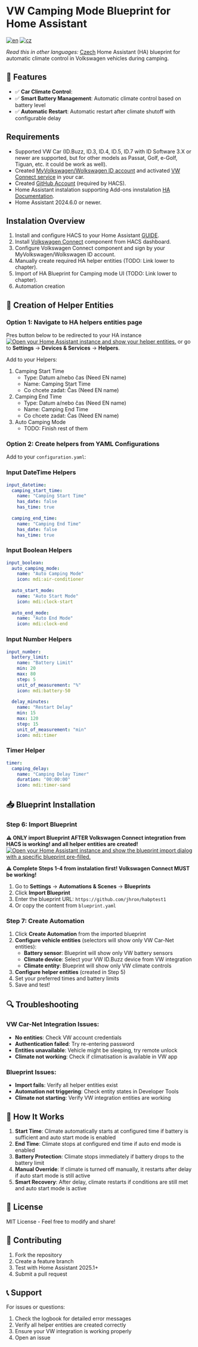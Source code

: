 # VW Camping Mode Blueprint for Home Assistant
[![en](https://img.shields.io/badge/lang-en-green.svg)](https://github.com/petr-bartusek/habptest1/blob/master/README.md)
[![cz](https://img.shields.io/badge/lang-cs-green.svg)](https://github.com/petr-bartusek/habptest1/blob/master/README.cs.md)

_Read this in other languages:_ [Czech](https://github.com/petr-bartusek/habptest1/blob/master/README.cs.md)
Home Assistant (HA) blueprint for automatic climate control in Volkswagen vehicles during camping.

## 🚀 Features

- ✅ **Car Climate Control**: 
- ✅ **Smart Battery Management**: Automatic climate control based on battery level
- ✅ **Automatic Restart**: Automatic restart after climate shutoff with configurable delay

## Requirements 

- Supported VW Car (ID.Buzz, ID.3, ID.4, ID.5, ID.7 with ID Software 3.X or newer are supported, but for other models as Passat, Golf, e-Golf, Tiguan, etc. it could be work as well).
- Created [MyVolkswagen/Wolkswagen ID account](https://www.myvolkswagen.net/cz/cs/myvolkswagen.html) and activated [VW Connect service](https://www.volkswagen.cz/technologie/konektivita/vw-connect) in your car.
- Created [GitHub Account](https://github.com/) (required by HACS).
- Home Assistant instalation supporting Add-ons innstalation [HA Documentation](https://www.home-assistant.io/installation/).
- Home Assistant 2024.6.0 or newer.

## Instalation Overview

1. Install and configure HACS to your Home Assistant [GUIDE](https://hacs.xyz/docs/use/).
1. Install [Volkswagen Connect](https://github.com/robinostlund/homeassistant-volkswagencarnet?tab=readme-ov-file#install-with-hacs-recommended) component from HACS dashboard.
1. Configure Volkswagen Connect component and sign by your MyVolkswagen/Wolkswagen ID account.
1. Manually create required HA helper entities (TODO: Link lower to chapter).
1. Import of HA Blueprint for Camping mode UI (TODO: Link lower to chapter).
1. Automation creation

## 🔧 Creation of Helper Entities

### Option 1: Navigate to HA helpers entities page 
Pres button below to be redirected to your HA instance
[![Open your Home Assistant instance and show your helper entities.](https://my.home-assistant.io/badges/helpers.svg)](https://my.home-assistant.io/redirect/helpers/)
or go to **Settings** → **Devices & Services** → **Helpers**.

Add to your Helpers:
1. Camping Start Time
   - Type: Datum a/nebo čas (Need EN name)
   - Name: Camping Start Time
   - Co chcete zadat: Čas (Need EN name)
2. Camping End Time
   - Type: Datum a/nebo čas (Need EN name)
   - Name: Camping End Time
   - Co chcete zadat: Čas (Need EN name)
3. Auto Camping Mode
   - TODO: Finish rest of them

### Option 2: Create helpers from YAML Configurations 
Add to your `configuration.yaml`:

### Input DateTime Helpers
```yaml
input_datetime:
  camping_start_time:
    name: "Camping Start Time"
    has_date: false
    has_time: true
    
  camping_end_time:
    name: "Camping End Time"
    has_date: false
    has_time: true
```

### Input Boolean Helpers
```yaml
input_boolean:
  auto_camping_mode:
    name: "Auto Camping Mode"
    icon: mdi:air-conditioner
    
  auto_start_mode:
    name: "Auto Start Mode"  
    icon: mdi:clock-start
    
  auto_end_mode:
    name: "Auto End Mode"
    icon: mdi:clock-end
```

### Input Number Helpers
```yaml
input_number:
  battery_limit:
    name: "Battery Limit"
    min: 20
    max: 80
    step: 5
    unit_of_measurement: "%"
    icon: mdi:battery-50
    
  delay_minutes:
    name: "Restart Delay"
    min: 15
    max: 120
    step: 15
    unit_of_measurement: "min"
    icon: mdi:timer
```

### Timer Helper
```yaml
timer:
  camping_delay:
    name: "Camping Delay Timer"
    duration: "00:00:00"
    icon: mdi:timer-sand
```

## 📥 Blueprint Installation

### Step 6: Import Blueprint

**⚠️ ONLY import Blueprint AFTER Volkswagen Connect integration from HACS is working! and all helper entities are created!**
[![Open your Home Assistant instance and show the blueprint import dialog with a specific blueprint pre-filled.](https://my.home-assistant.io/badges/blueprint_import.svg)](https://my.home-assistant.io/redirect/blueprint_import/?blueprint_url=https%3A%2F%2Fgithub.com%2Fjhron%2Fhabptest1%2Fblob%2Fmain%2Fblueprint.yaml)

**⚠️ Complete Steps 1-4 from instalation first! Volkswagen Connect MUST be working!**

1. Go to **Settings** → **Automations & Scenes** → **Blueprints**
2. Click **Import Blueprint**  
3. Enter the blueprint URL: `https://github.com/jhron/habptest1`
4. Or copy the content from `blueprint.yaml`

### Step 7: Create Automation
1. Click **Create Automation** from the imported blueprint
2. **Configure vehicle entities** (selectors will show only VW Car-Net entities):
   - **Battery sensor**: Blueprint will show only VW battery sensors
   - **Climate device**: Select your VW ID.Buzz device from VW integration
   - **Climate entity**: Blueprint will show only VW climate controls
3. **Configure helper entities** (created in Step 5)
4. Set your preferred times and battery limits
5. Save and test!

## 🔍 Troubleshooting

### VW Car-Net Integration Issues:
- **No entities**: Check VW account credentials
- **Authentication failed**: Try re-entering password
- **Entities unavailable**: Vehicle might be sleeping, try remote unlock
- **Climate not working**: Check if climatisation is available in VW app

### Blueprint Issues:
- **Import fails**: Verify all helper entities exist
- **Automation not triggering**: Check entity states in Developer Tools
- **Climate not starting**: Verify VW integration entities are working

## 🔄 How It Works

1. **Start Time**: Climate automatically starts at configured time if battery is sufficient and auto start mode is enabled
2. **End Time**: Climate stops at configured end time if auto end mode is enabled  
3. **Battery Protection**: Climate stops immediately if battery drops to the battery limit
4. **Manual Override**: If climate is turned off manually, it restarts after delay if auto start mode is still active
5. **Smart Recovery**: After delay, climate restarts if conditions are still met and auto start mode is active

## 📝 License

MIT License - Feel free to modify and share!

## 🤝 Contributing

1. Fork the repository
2. Create a feature branch
3. Test with Home Assistant 2025.1+
4. Submit a pull request

## 📞 Support

For issues or questions:
1. Check the logbook for detailed error messages
2. Verify all helper entities are created correctly
3. Ensure your VW integration is working properly
4. Open an issue
